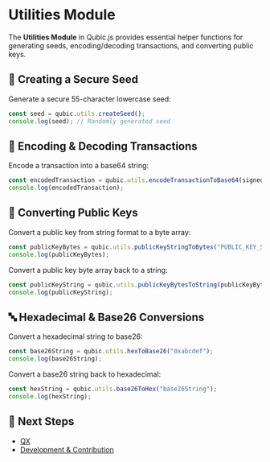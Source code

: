 # Utilities Module

The **Utilities Module** in Qubic.js provides essential helper functions for generating seeds, encoding/decoding transactions, and converting public keys.

## 🔑 Creating a Secure Seed

Generate a secure 55-character lowercase seed:

```javascript
const seed = qubic.utils.createSeed();
console.log(seed); // Randomly generated seed
```

## 🔄 Encoding & Decoding Transactions

Encode a transaction into a base64 string:

```javascript
const encodedTransaction = qubic.utils.encodeTransactionToBase64(signedTransaction);
console.log(encodedTransaction);
```

## 🔢 Converting Public Keys

Convert a public key from string format to a byte array:

```javascript
const publicKeyBytes = qubic.utils.publicKeyStringToBytes("PUBLIC_KEY_STRING");
console.log(publicKeyBytes);
```

Convert a public key byte array back to a string:

```javascript
const publicKeyString = qubic.utils.publicKeyBytesToString(publicKeyBytes);
console.log(publicKeyString);
```

## 🔤 Hexadecimal & Base26 Conversions

Convert a hexadecimal string to base26:

```javascript
const base26String = qubic.utils.hexToBase26("0xabcdef");
console.log(base26String);
```

Convert a base26 string back to hexadecimal:

```javascript
const hexString = qubic.utils.base26ToHex("base26String");
console.log(hexString);
```

## 📌 Next Steps
- [QX](qx.md)
- [Development & Contribution](development.md)
